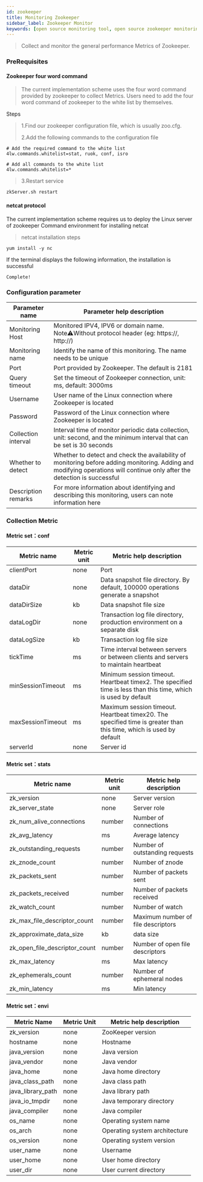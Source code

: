 ```yaml
---
id: zookeeper  
title: Monitoring Zookeeper       
sidebar_label: Zookeeper Monitor   
keywords: [open source monitoring tool, open source zookeeper monitoring tool, monitoring zookeeper metrics]
---
```


> Collect and monitor the general performance Metrics of Zookeeper.

### PreRequisites

#### Zookeeper four word command
>The current implementation scheme uses the four word command provided by zookeeper to collect Metrics.
Users need to add the four word command of zookeeper to the white list by themselves.

Steps
> 1.Find our zookeeper configuration file, which is usually zoo.cfg.
>
> 2.Add the following commands to the configuration file

```shell
# Add the required command to the white list
4lw.commands.whitelist=stat, ruok, conf, isro

# Add all commands to the white list
4lw.commands.whitelist=*
```

> 3.Restart service

```shell 
zkServer.sh restart
```

#### netcat protocol
The current implementation scheme requires us to deploy the Linux server of zookeeper
Command environment for installing netcat

> netcat installation steps
```shell
yum install -y nc
```

If the terminal displays the following information, the installation is successful
```shell
Complete!
```

### Configuration parameter

| Parameter name      | Parameter help description |
| ----------- | ----------- |
| Monitoring Host     | Monitored IPV4, IPV6 or domain name. Note⚠️Without protocol header (eg: https://, http://) |
| Monitoring name     | Identify the name of this monitoring. The name needs to be unique |
| Port        | Port provided by Zookeeper. The default is 2181 |
| Query timeout | Set the timeout of Zookeeper connection, unit: ms, default: 3000ms |
| Username      | User name of the Linux connection where Zookeeper is located |
| Password        | Password of the Linux connection where Zookeeper is located |
| Collection interval   | Interval time of monitor periodic data collection, unit: second, and the minimum interval that can be set is 30 seconds |
| Whether to detect    | Whether to detect and check the availability of monitoring before adding monitoring. Adding and modifying operations will continue only after the detection is successful |
| Description remarks    | For more information about identifying and describing this monitoring, users can note information here |

### Collection Metric

#### Metric set：conf

| Metric name      | Metric unit | Metric help description |
| ----------- | ----------- | ----------- |
| clientPort         | none | Port |
| dataDir            | none | Data snapshot file directory. By default, 100000 operations generate a snapshot |
| dataDirSize         | kb | Data snapshot file size |
| dataLogDir | none | Transaction log file directory, production environment on a separate disk |
| dataLogSize | kb | Transaction log file size |
| tickTime | ms | Time interval between servers or between clients and servers to maintain heartbeat |
| minSessionTimeout | ms | Minimum session timeout. Heartbeat timex2. The specified time is less than this time, which is used by default |
| maxSessionTimeout | ms | Maximum session timeout. Heartbeat timex20. The specified time is greater than this time, which is used by default |
| serverId | none | Server id |


#### Metric set：stats

| Metric name      | Metric unit | Metric help description |
| ----------- | ----------- | ----------- |
| zk_version         | none | Server version |
| zk_server_state            | none | Server role |
| zk_num_alive_connections         | number | Number of connections |
| zk_avg_latency | ms | Average latency |
| zk_outstanding_requests         | number | Number of outstanding requests |
| zk_znode_count            | number | Number of znode |
| zk_packets_sent         | number | Number of packets sent |
| zk_packets_received | number | Number of packets received |
| zk_watch_count         | number | Number of watch |
| zk_max_file_descriptor_count            | number | Maximum number of file descriptors |
| zk_approximate_data_size         | kb | data size |
| zk_open_file_descriptor_count | number | Number of open file descriptors |
| zk_max_latency            | ms | Max latency |
| zk_ephemerals_count         | number | Number of ephemeral nodes |
| zk_min_latency | ms | Min latency |


#### Metric set：envi

| Metric Name         | Metric Unit | Metric help description      |
| ------------------- |-------------|-------------------------------|
| zk_version          | none        | ZooKeeper version             |
| hostname            | none        | Hostname                      |
| java_version        | none        | Java version                  |
| java_vendor         | none        | Java vendor                   |
| java_home           | none        | Java home directory           |
| java_class_path     | none        | Java class path               |
| java_library_path   | none        | Java library path             |
| java_io_tmpdir      | none        | Java temporary directory      |
| java_compiler       | none        | Java compiler                 |
| os_name             | none        | Operating system name         |
| os_arch             | none        | Operating system architecture |
| os_version          | none        | Operating system version      |
| user_name           | none        | Username                      |
| user_home           | none        | User home directory           |
| user_dir            | none        | User current directory        |